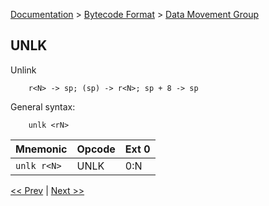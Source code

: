 [Documentation](../../README.md) > [Bytecode Format](../README.md) > [Data Movement Group](../InstructionsDataMovel.md)

## UNLK

Unlink

        r<N> -> sp; (sp) -> r<N>; sp + 8 -> sp

General syntax:

        unlk <rN>

| Mnemonic | Opcode | Ext 0 |
| - | - | - |
| `unlk r<N>`| UNLK | 0:N |

[<< Prev](./d_16.md) | [Next >>](./d_18.md)
